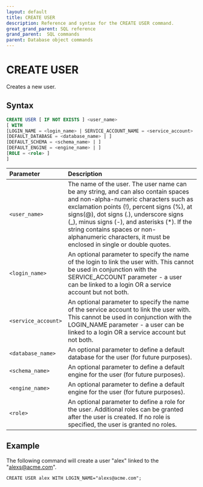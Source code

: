 ```yaml
---
layout: default
title: CREATE USER
description: Reference and syntax for the CREATE USER command.
great_grand_parent: SQL reference
grand_parent:  SQL commands
parent: Database object commands
---
```


# CREATE USER
Creates a new user.

## Syntax

```sql
CREATE USER [ IF NOT EXISTS ] <user_name>  
[ WITH 
[LOGIN_NAME = <login_name> | SERVICE_ACCOUNT_NAME = <service_account> | ]
[DEFAULT_DATABASE = <database_name> | ]
[DEFAULT_SCHEMA = <schema_name> | ]
[DEFAULT_ENGINE = <engine_name> | ]
[ROLE = <role> ]
]
```


| Parameter  | Description |
| :--------- | :---------- |
| `<user_name>`                              | The name of the user. The user name can be any string, and can also contain spaces and non-alpha-numeric characters such as exclamation points (!), percent signs (%), at signs(@), dot signs (.), underscore signs (_), minus signs (-), and asterisks (*). If the string contains spaces or non-alphanumeric characters, it must be enclosed in single or double quotes.  |
| `<login_name>` | An optional parameter to specify the name of the login to link the user with. This cannot be used in conjunction with the SERVICE_ACCOUNT parameter - a user can be linked to a login OR a service account but not both. |
| `<service_account>` | An optional parameter to specify the name of the service account to link the user with. This cannot be used in conjunction with the LOGIN_NAME parameter - a user can be linked to a login OR a service account but not both. |
| `<database_name>`                      | An optional parameter to define a default database for the user (for future purposes). |
| `<schema_name>` | An optional parameter to define a default engine for the user (for future purposes). |
| `<engine_name>` | An optional parameter to define a default engine for the user (for future purposes). |
| `<role>` | An optional parameter to define a role for the user. Additional roles can be granted after the user is created. If no role is specified, the user is granted no roles. |

## Example

The following command will create a user "alex" linked to the "alexs@acme.com". 

```CREATE USER alex WITH LOGIN_NAME="alexs@acme.com";```
